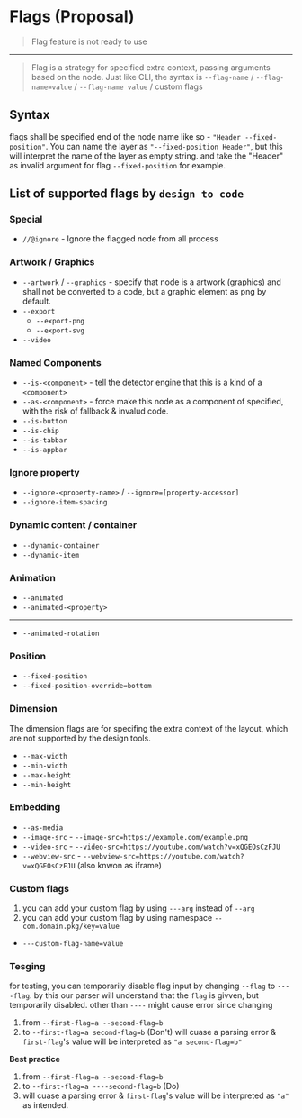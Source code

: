 # Flags (Proposal)
> Flag feature is not ready to use
----

> Flag is a strategy for specified extra context, passing arguments based on the node. Just like CLI, the syntax is `--flag-name` / `--flag-name=value` / `--flag-name value` / custom flags

## Syntax

flags shall be specified end of the node name like so - `"Header --fixed-position"`. You can name the layer as `"--fixed-position Header"`, but this will interpret the name of the layer as empty string. and take the "Header" as invalid argument for flag `--fixed-position` for example.

## List of supported flags by `design to code`

### Special

- `//@ignore` - Ignore the flagged node from all process

### Artwork / Graphics

- `--artwork` / `--graphics` - specify that node is a artwork (graphics) and shall not be converted to a code, but a graphic element as png by default.
- `--export`
  - `--export-png`
  - `--export-svg`
- `--video`

### Named Components

- `--is-<component>` - tell the detector engine that this is a kind of a `<component>`
- `--as-<component>` - force make this node as a component of specified, with the risk of fallback & invalud code.
- `--is-button`
- `--is-chip`
- `--is-tabbar`
- `--is-appbar`

### Ignore property

- `--ignore-<property-name>` / `--ignore=[property-accessor]`
- `--ignore-item-spacing`

### Dynamic content / container

- `--dynamic-container`
- `--dynamic-item`

### Animation

- `--animated`
- `--animated-<property>`

---

- `--animated-rotation`

### Position

- `--fixed-position`
- `--fixed-position-override=bottom`

### Dimension

The dimension flags are for specifing the extra context of the layout, which are not supported by the design tools.

- `--max-width`
- `--min-width`
- `--max-height`
- `--min-height`

### Embedding

- `--as-media`
- `--image-src` - `--image-src=https://example.com/example.png`
- `--video-src` - `--video-src=https://youtube.com/watch?v=xQGEOsCzFJU`
- `--webview-src` - `--webview-src=https://youtube.com/watch?v=xQGEOsCzFJU` (also knwon as iframe)

### Custom flags

1. you can add your custom flag by using `---arg` instead of `--arg`
2. you can add your custom flag by using namespace `--com.domain.pkg/key=value`

- `---custom-flag-name=value`

### Tesging
for testing, you can temporarily disable flag input by changing `--flag` to `----flag`. by this our parser will understand that the `flag` is givven, but temporarily disabled. other than `----` might cause error since changing
1. from `--first-flag=a --second-flag=b`
2. to `--first-flag=a second-flag=b` (Don't)
will cuase a parsing error & `first-flag`'s value will be interpreted as `"a second-flag=b"`

**Best practice**
1. from `--first-flag=a --second-flag=b`
2. to `--first-flag=a ----second-flag=b` (Do)
3. will cuase a parsing error & `first-flag`'s value will be interpreted as `"a"` as intended.
